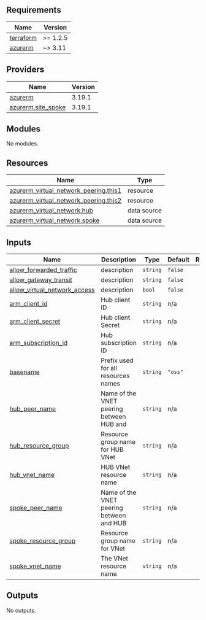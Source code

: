 <!-- BEGIN_TF_DOCS -->
## Requirements

| Name | Version |
|------|---------|
| <a name="requirement_terraform"></a> [terraform](#requirement\_terraform) | >= 1.2.5 |
| <a name="requirement_azurerm"></a> [azurerm](#requirement\_azurerm) | ~> 3.11 |

## Providers

| Name | Version |
|------|---------|
| <a name="provider_azurerm"></a> [azurerm](#provider\_azurerm) | 3.19.1 |
| <a name="provider_azurerm.site_spoke"></a> [azurerm.site\_spoke](#provider\_azurerm.site\_spoke) | 3.19.1 |

## Modules

No modules.

## Resources

| Name | Type |
|------|------|
| [azurerm_virtual_network_peering.this1](https://registry.terraform.io/providers/hashicorp/azurerm/latest/docs/resources/virtual_network_peering) | resource |
| [azurerm_virtual_network_peering.this2](https://registry.terraform.io/providers/hashicorp/azurerm/latest/docs/resources/virtual_network_peering) | resource |
| [azurerm_virtual_network.hub](https://registry.terraform.io/providers/hashicorp/azurerm/latest/docs/data-sources/virtual_network) | data source |
| [azurerm_virtual_network.spoke](https://registry.terraform.io/providers/hashicorp/azurerm/latest/docs/data-sources/virtual_network) | data source |

## Inputs

| Name | Description | Type | Default | Required |
|------|-------------|------|---------|:--------:|
| <a name="input_allow_forwarded_traffic"></a> [allow\_forwarded\_traffic](#input\_allow\_forwarded\_traffic) | description | `string` | `false` | no |
| <a name="input_allow_gateway_transit"></a> [allow\_gateway\_transit](#input\_allow\_gateway\_transit) | description | `string` | `false` | no |
| <a name="input_allow_virtual_network_access"></a> [allow\_virtual\_network\_access](#input\_allow\_virtual\_network\_access) | description | `bool` | `false` | no |
| <a name="input_arm_client_id"></a> [arm\_client\_id](#input\_arm\_client\_id) | Hub client ID | `string` | n/a | yes |
| <a name="input_arm_client_secret"></a> [arm\_client\_secret](#input\_arm\_client\_secret) | Hub client Secret | `string` | n/a | yes |
| <a name="input_arm_subscription_id"></a> [arm\_subscription\_id](#input\_arm\_subscription\_id) | Hub subscription ID | `string` | n/a | yes |
| <a name="input_basename"></a> [basename](#input\_basename) | Prefix used for all resources names | `string` | `"oss"` | no |
| <a name="input_hub_peer_name"></a> [hub\_peer\_name](#input\_hub\_peer\_name) | Name of the VNET peering between HUB and <ENV> | `string` | n/a | yes |
| <a name="input_hub_resource_group"></a> [hub\_resource\_group](#input\_hub\_resource\_group) | Resource group name for HUB VNet | `string` | n/a | yes |
| <a name="input_hub_vnet_name"></a> [hub\_vnet\_name](#input\_hub\_vnet\_name) | HUB VNet resource name | `string` | n/a | yes |
| <a name="input_spoke_peer_name"></a> [spoke\_peer\_name](#input\_spoke\_peer\_name) | Name of the VNET peering between <ENV> and HUB | `string` | n/a | yes |
| <a name="input_spoke_resource_group"></a> [spoke\_resource\_group](#input\_spoke\_resource\_group) | Resource group name for <ENV> VNet | `string` | n/a | yes |
| <a name="input_spoke_vnet_name"></a> [spoke\_vnet\_name](#input\_spoke\_vnet\_name) | The <ENV> VNet resource name | `string` | n/a | yes |

## Outputs

No outputs.
<!-- END_TF_DOCS -->